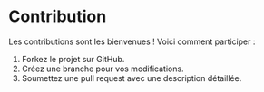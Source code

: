 
# Contribution

Les contributions sont les bienvenues ! Voici comment participer :

1. Forkez le projet sur GitHub.
2. Créez une branche pour vos modifications.
3. Soumettez une pull request avec une description détaillée.
